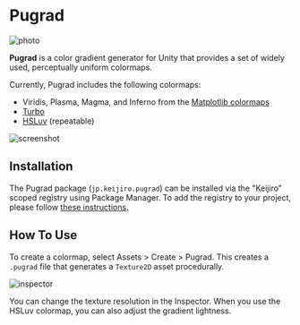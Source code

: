 # Pugrad

![photo](https://i.imgur.com/t8uvAy7l.jpg)

**Pugrad** is a color gradient generator for Unity that provides a set of widely
used, perceptually uniform colormaps.

Currently, Pugrad includes the following colormaps:

- Viridis, Plasma, Magma, and Inferno from the [Matplotlib colormaps]
- [Turbo]
- [HSLuv] (repeatable)

![screenshot](https://i.imgur.com/tyj9wIpl.jpg)

[Matplotlib colormaps]: https://bids.github.io/colormap/
[Turbo]: https://ai.googleblog.com/2019/08/turbo-improved-rainbow-colormap-for.html
[HSLuv]: https://www.hsluv.org/

## Installation

The Pugrad package (`jp.keijiro.pugrad`) can be installed via the "Keijiro"
scoped registry using Package Manager. To add the registry to your project,
please follow [these instructions].

[these instructions]:
  https://gist.github.com/keijiro/f8c7e8ff29bfe63d86b888901b82644c

## How To Use

To create a colormap, select Assets > Create > Pugrad. This creates a `.pugrad`
file that generates a `Texture2D` asset procedurally.

![inspector](https://i.imgur.com/KfkVl7Nm.jpg)

You can change the texture resolution in the Inspector. When you use the HSLuv
colormap, you can also adjust the gradient lightness.

